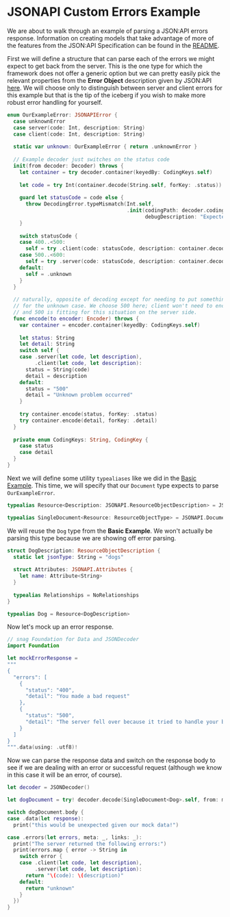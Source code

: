 
# JSONAPI Custom Errors Example

We are about to walk through an example of parsing a JSON:API errors response.
Information on creating models that take advantage of more of the features from
the JSON:API Specification can be found in the [README](https://github.com/mattpolzin/JSONAPI/blob/main/README.md).

First we will define a structure that can parse each of the errors we might
expect to get back from the server. This is the one type for which the framework
does not offer a generic option but we can pretty easily pick the relevant
properties from the **Error Object** description given by JSON:API
[here](https://www.google.com/url?q=https%3A%2F%2Fjsonapi.org%2Fformat%2F%23error-objects).
We will choose only to distinguish between server and client errors for this
example but that is the tip of the iceberg if you wish to make more robust error
handling for yourself.

```swift
enum OurExampleError: JSONAPIError {
  case unknownError
  case server(code: Int, description: String)
  case client(code: Int, description: String)
  
  static var unknown: OurExampleError { return .unknownError }
  
  // Example decoder just switches on the status code
  init(from decoder: Decoder) throws {
    let container = try decoder.container(keyedBy: CodingKeys.self)
    
    let code = try Int(container.decode(String.self, forKey: .status))
    
    guard let statusCode = code else {
      throw DecodingError.typeMismatch(Int.self,
                                       .init(codingPath: decoder.codingPath, 
                                             debugDescription: "Expected an integer HTTP status code."))
    }
    
    switch statusCode {
    case 400..<500:
      self = try .client(code: statusCode, description: container.decode(String.self, forKey: .detail))
    case 500..<600:
      self = try .server(code: statusCode, description: container.decode(String.self, forKey: .detail))
    default:
      self = .unknown
    }
  }
  
  // naturally, opposite of decoding except for needing to put something down
  // for the unknown case. We choose 500 here; client won't need to encode errors
  // and 500 is fitting for this situation on the server side.
  func encode(to encoder: Encoder) throws {
    var container = encoder.container(keyedBy: CodingKeys.self)
    
    let status: String
    let detail: String
    switch self {
    case .server(let code, let description),
         .client(let code, let description):
      status = String(code)
      detail = description
    default:
      status = "500"
      detail = "Unknown problem occurred"
    }
    
    try container.encode(status, forKey: .status)
    try container.encode(detail, forKey: .detail)
  }
  
  private enum CodingKeys: String, CodingKey {
    case status
    case detail
  }
}
```

Next we will define some utility `typealiases` like we did in the 
[Basic Example](https://github.com/mattpolzin/JSONAPI/blob/main/documentation/basic-example.md).
This time, we will specify that our `Document` type expects to parse
`OurExampleError`.

```swift
typealias Resource<Description: JSONAPI.ResourceObjectDescription> = JSONAPI.ResourceObject<Description, NoMetadata, NoLinks, String>

typealias SingleDocument<Resource: ResourceObjectType> = JSONAPI.Document<SingleResourceBody<Resource>, NoMetadata, NoLinks, NoIncludes, NoAPIDescription, OurExampleError>
```

We will reuse the `Dog` type from the **Basic Example**. We won't actually be
parsing this type because we are showing off error parsing.

```swift
struct DogDescription: ResourceObjectDescription {
  static let jsonType: String = "dogs"
  
  struct Attributes: JSONAPI.Attributes {
    let name: Attribute<String>
  }
  
  typealias Relationships = NoRelationships
}

typealias Dog = Resource<DogDescription>
```

Now let's mock up an error response.

```swift
// snag Foundation for Data and JSONDecoder
import Foundation

let mockErrorResponse = 
"""
{
  "errors": [
    {
      "status": "400",
      "detail": "You made a bad request"
    },
    {
      "status": "500",
      "detail": "The server fell over because it tried to handle your bad request"
    }
  ]
}
""".data(using: .utf8)!
```

Now we can parse the response data and switch on the response body to see if we
are dealing with an error or successful request (although we know in this case
it will be an error, of course).

```swift
let decoder = JSONDecoder()

let dogDocument = try! decoder.decode(SingleDocument<Dog>.self, from: mockErrorResponse)

switch dogDocument.body {
case .data(let response):
  print("this would be unexpected given our mock data!")

case .errors(let errors, meta: _, links: _):
  print("The server returned the following errors:")
  print(errors.map { error -> String in 
    switch error {
    case .client(let code, let description),
         .server(let code, let description):
      return "\(code): \(description)"
    default:
      return "unknown"
    }
  })
}
```

